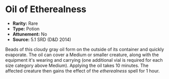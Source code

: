 # Oil of Etherealness

- **Rarity:** Rare
- **Type:** Potion
- **Attunement:** No
- **Source:** 5.1 SRD (D&D 2014)

Beads of this cloudy gray oil form on the outside of its container and quickly evaporate. The oil can cover a Medium or smaller creature, along with the equipment it's wearing and carrying (one additional vial is required for each size category above Medium). Applying the oil takes 10 minutes. The affected creature then gains the effect of the _etherealness_ spell for 1 hour.
